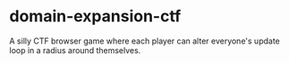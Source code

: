 # domain-expansion-ctf
A silly CTF browser game where each player can alter everyone's update loop in a radius around themselves. 
